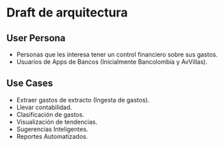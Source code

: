 # Draft de arquitectura

## User Persona

- Personas que les interesa tener un control financiero sobre sus gastos.
- Usuarios de Apps de Bancos (Inicialmente Bancolombia y AvVillas).

## Use Cases

* Extraer gastos de extracto (Ingesta de gastos).
* Llevar contabilidad.
* Clasificación de gastos.
* Visualización de tendencias.
* Sugerencias Inteligentes.
* Reportes Automatizados.
